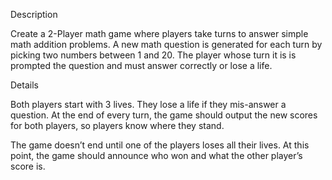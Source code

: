 Description

Create a 2-Player math game where players take turns to answer simple math addition problems. A new math question is generated for each turn by picking two numbers between 1 and 20. The player whose turn it is is prompted the question and must answer correctly or lose a life.

Details

Both players start with 3 lives. They lose a life if they mis-answer a question. At the end of every turn, the game should output the new scores for both players, so players know where they stand.

The game doesn’t end until one of the players loses all their lives. At this point, the game should announce who won and what the other player’s score is.
